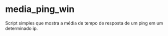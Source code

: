 # media_ping_win
Script simples que mostra a média de tempo de resposta de um ping em um determinado ip.
